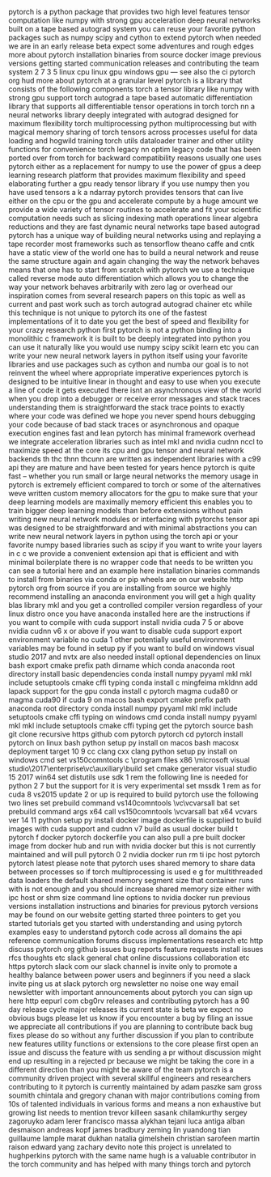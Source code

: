 pytorch is a python package that provides two high level features tensor computation like numpy with strong gpu acceleration deep neural networks built on a tape based autograd system you can reuse your favorite python packages such as numpy scipy and cython to extend pytorch when needed we are in an early release beta expect some adventures and rough edges more about pytorch installation binaries from source docker image previous versions getting started communication releases and contributing the team system 2 7 3 5 linux cpu linux gpu windows gpu — see also the ci pytorch org hud more about pytorch at a granular level pytorch is a library that consists of the following components torch a tensor library like numpy with strong gpu support torch autograd a tape based automatic differentiation library that supports all differentiable tensor operations in torch torch nn a neural networks library deeply integrated with autograd designed for maximum flexibility torch multiprocessing python multiprocessing but with magical memory sharing of torch tensors across processes useful for data loading and hogwild training torch utils dataloader trainer and other utility functions for convenience torch legacy nn optim legacy code that has been ported over from torch for backward compatibility reasons usually one uses pytorch either as a replacement for numpy to use the power of gpus a deep learning research platform that provides maximum flexibility and speed elaborating further a gpu ready tensor library if you use numpy then you have used tensors a k a ndarray pytorch provides tensors that can live either on the cpu or the gpu and accelerate compute by a huge amount we provide a wide variety of tensor routines to accelerate and fit your scientific computation needs such as slicing indexing math operations linear algebra reductions and they are fast dynamic neural networks tape based autograd pytorch has a unique way of building neural networks using and replaying a tape recorder most frameworks such as tensorflow theano caffe and cntk have a static view of the world one has to build a neural network and reuse the same structure again and again changing the way the network behaves means that one has to start from scratch with pytorch we use a technique called reverse mode auto differentiation which allows you to change the way your network behaves arbitrarily with zero lag or overhead our inspiration comes from several research papers on this topic as well as current and past work such as torch autograd autograd chainer etc while this technique is not unique to pytorch its one of the fastest implementations of it to date you get the best of speed and flexibility for your crazy research python first pytorch is not a python binding into a monolithic c framework it is built to be deeply integrated into python you can use it naturally like you would use numpy scipy scikit learn etc you can write your new neural network layers in python itself using your favorite libraries and use packages such as cython and numba our goal is to not reinvent the wheel where appropriate imperative experiences pytorch is designed to be intuitive linear in thought and easy to use when you execute a line of code it gets executed there isnt an asynchronous view of the world when you drop into a debugger or receive error messages and stack traces understanding them is straightforward the stack trace points to exactly where your code was defined we hope you never spend hours debugging your code because of bad stack traces or asynchronous and opaque execution engines fast and lean pytorch has minimal framework overhead we integrate acceleration libraries such as intel mkl and nvidia cudnn nccl to maximize speed at the core its cpu and gpu tensor and neural network backends th thc thnn thcunn are written as independent libraries with a c99 api they are mature and have been tested for years hence pytorch is quite fast – whether you run small or large neural networks the memory usage in pytorch is extremely efficient compared to torch or some of the alternatives weve written custom memory allocators for the gpu to make sure that your deep learning models are maximally memory efficient this enables you to train bigger deep learning models than before extensions without pain writing new neural network modules or interfacing with pytorchs tensor api was designed to be straightforward and with minimal abstractions you can write new neural network layers in python using the torch api or your favorite numpy based libraries such as scipy if you want to write your layers in c c we provide a convenient extension api that is efficient and with minimal boilerplate there is no wrapper code that needs to be written you can see a tutorial here and an example here installation binaries commands to install from binaries via conda or pip wheels are on our website http pytorch org from source if you are installing from source we highly recommend installing an anaconda environment you will get a high quality blas library mkl and you get a controlled compiler version regardless of your linux distro once you have anaconda installed here are the instructions if you want to compile with cuda support install nvidia cuda 7 5 or above nvidia cudnn v6 x or above if you want to disable cuda support export environment variable no cuda 1 other potentially useful environment variables may be found in setup py if you want to build on windows visual studio 2017 and nvtx are also needed install optional dependencies on linux bash export cmake prefix path dirname which conda anaconda root directory install basic dependencies conda install numpy pyyaml mkl mkl include setuptools cmake cffi typing conda install c mingfeima mkldnn add lapack support for the gpu conda install c pytorch magma cuda80 or magma cuda90 if cuda 9 on macos bash export cmake prefix path anaconda root directory conda install numpy pyyaml mkl mkl include setuptools cmake cffi typing on windows cmd conda install numpy pyyaml mkl mkl include setuptools cmake cffi typing get the pytorch source bash git clone recursive https github com pytorch pytorch cd pytorch install pytorch on linux bash python setup py install on macos bash macosx deployment target 10 9 cc clang cxx clang python setup py install on windows cmd set vs150comntools c \program files x86 \microsoft visual studio\2017\enterprise\vc\auxiliary\build set cmake generator visual studio 15 2017 win64 set distutils use sdk 1 rem the following line is needed for python 2 7 but the support for it is very experimental set mssdk 1 rem as for cuda 8 vs2015 update 2 or up is required to build pytorch use the following two lines set prebuild command vs140comntools \vc\vcvarsall bat set prebuild command args x64 call vs150comntools \vcvarsall bat x64 vcvars ver 14 11 python setup py install docker image dockerfile is supplied to build images with cuda support and cudnn v7 build as usual docker build t pytorch f docker pytorch dockerfile you can also pull a pre built docker image from docker hub and run with nvidia docker but this is not currently maintained and will pull pytorch 0 2 nvidia docker run rm ti ipc host pytorch pytorch latest please note that pytorch uses shared memory to share data between processes so if torch multiprocessing is used e g for multithreaded data loaders the default shared memory segment size that container runs with is not enough and you should increase shared memory size either with ipc host or shm size command line options to nvidia docker run previous versions installation instructions and binaries for previous pytorch versions may be found on our website getting started three pointers to get you started tutorials get you started with understanding and using pytorch examples easy to understand pytorch code across all domains the api reference communication forums discuss implementations research etc http discuss pytorch org github issues bug reports feature requests install issues rfcs thoughts etc slack general chat online discussions collaboration etc https pytorch slack com our slack channel is invite only to promote a healthy balance between power users and beginners if you need a slack invite ping us at slack pytorch org newsletter no noise one way email newsletter with important announcements about pytorch you can sign up here http eepurl com cbg0rv releases and contributing pytorch has a 90 day release cycle major releases its current state is beta we expect no obvious bugs please let us know if you encounter a bug by filing an issue we appreciate all contributions if you are planning to contribute back bug fixes please do so without any further discussion if you plan to contribute new features utility functions or extensions to the core please first open an issue and discuss the feature with us sending a pr without discussion might end up resulting in a rejected pr because we might be taking the core in a different direction than you might be aware of the team pytorch is a community driven project with several skillful engineers and researchers contributing to it pytorch is currently maintained by adam paszke sam gross soumith chintala and gregory chanan with major contributions coming from 10s of talented individuals in various forms and means a non exhaustive but growing list needs to mention trevor killeen sasank chilamkurthy sergey zagoruyko adam lerer francisco massa alykhan tejani luca antiga alban desmaison andreas kopf james bradbury zeming lin yuandong tian guillaume lample marat dukhan natalia gimelshein christian sarofeen martin raison edward yang zachary devito note this project is unrelated to hughperkins pytorch with the same name hugh is a valuable contributor in the torch community and has helped with many things torch and pytorch